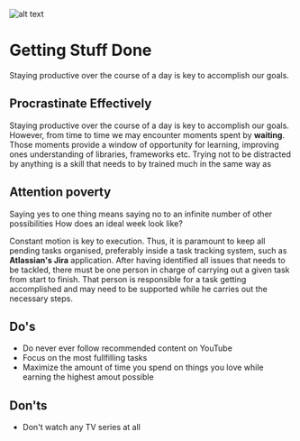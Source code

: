![alt text](assets/images/angular.png)
# Getting Stuff Done
Staying productive over the course of a day is key to accomplish our goals.
## Procrastinate Effectively
Staying productive over the course of a day is key to accomplish our goals. However, from time to time we may
encounter moments spent by **waiting**. Those moments provide a window of opportunity for learning, improving ones
understanding of libraries, frameworks etc.
Trying not to be distracted by anything is a skill that needs to by trained much in the same way as

## Attention poverty
Saying yes to one thing means saying no to an infinite number of other possibilities
How does an ideal week look like?

Constant motion is key to execution. Thus, it is paramount to keep all pending tasks organised, preferably inside a task tracking system, such as **Atlassian's Jira** application. After having identified all issues that needs to be tackled, there must be one person in charge of carrying out a given task from start to finish. That person is responsible for a task getting accomplished and may need to be supported while he carries out the necessary steps.

## Do's
* Do never ever follow recommended content on YouTube
* Focus on the most fullfilling tasks
* Maximize the amount of time you spend on things you love while earning the highest amout possible

## Don'ts
* Don't watch any TV series at all
